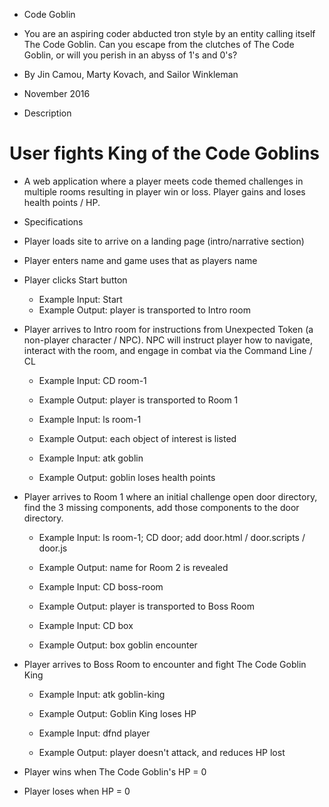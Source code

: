 * Code Goblin

* You are an aspiring coder abducted tron style by an entity calling itself The Code Goblin. Can you escape from the clutches of The Code Goblin, or will you perish in an abyss of 1's and 0's?

* By Jin Camou, Marty Kovach, and Sailor Winkleman

* November 2016  

* Description


User fights King of the Code Goblins
=======
* A web application where a player meets code themed challenges in multiple rooms resulting in player win or loss. Player gains and loses health points / HP.

* Specifications

* Player loads site to arrive on a landing page (intro/narrative section)

* Player enters name and game uses that as players name

* Player clicks Start button

  * Example Input: Start
  * Example Output: player is transported to Intro room

* Player arrives to Intro room for instructions from Unexpected Token (a non-player character / NPC). NPC will instruct player how to navigate, interact with the room, and engage in combat via the Command Line / CL

  * Example Input: CD room-1
  * Example Output: player is transported to Room 1  

  * Example Input: ls room-1
  * Example Output: each object of interest is listed

  * Example Input: atk goblin
  * Example Output: goblin loses health points

* Player arrives to Room 1 where an initial challenge open door directory, find the 3 missing components, add those components to the door directory.  

  * Example Input: ls room-1; CD door; add door.html / door.scripts / door.js  
  * Example Output: name for Room 2 is revealed      

  * Example Input: CD boss-room
  * Example Output: player is transported to Boss Room      

  * Example Input: CD box
  * Example Output: box goblin encounter

* Player arrives to Boss Room to encounter and fight The Code Goblin King

  * Example Input: atk goblin-king  
  * Example Output: Goblin King loses HP

  * Example Input: dfnd player  
  * Example Output: player doesn't attack, and reduces HP lost

* Player wins when The Code Goblin's HP = 0

* Player loses when HP = 0  
